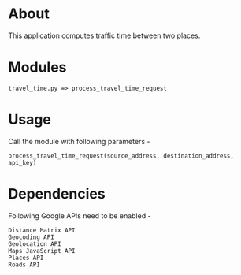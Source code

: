 # About
This application computes traffic time between two places.
# Modules
    travel_time.py => process_travel_time_request
# Usage
Call the module with following parameters -

    process_travel_time_request(source_address, destination_address, api_key)        
# Dependencies
Following Google APIs need to be enabled -
    
    Distance Matrix API
    Geocoding API
    Geolocation API
    Maps JavaScript API
    Places API
    Roads API
    
    

